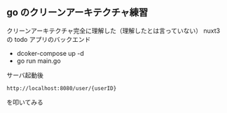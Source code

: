 ## go のクリーンアーキテクチャ練習

クリーンアーキテクチャ完全に理解した（理解したとは言っていない）
nuxt3 の todo アプリのバックエンド

- dcoker-compose up -d
- go run main.go

サーバ起動後

```
http://localhost:8080/user/{userID}
```

を叩いてみる
